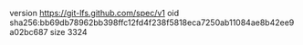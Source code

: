 version https://git-lfs.github.com/spec/v1
oid sha256:bb69db78962bb398ffc12fd4f238f5818eca7250ab11084ae8b42ee9a02bc687
size 3324
